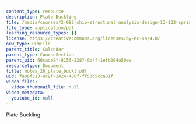 ```yaml
---
content_type: resource
description: Plate Buckling
file: /media/courses/2-082-ship-structural-analysis-design-13-122-spring-2003/fa06f3138c9f2424486fff53d5cca01f_notes_28_plate_buckl.pdf
file_type: application/pdf
learning_resource_types: []
license: https://creativecommons.org/licenses/by-nc-sa/4.0/
ocw_type: OCWFile
parent_title: Calendar
parent_type: CourseSection
parent_uid: 66cade9f-8156-2287-0b4f-1efb004a50ea
resourcetype: Document
title: notes_28_plate_buckl.pdf
uid: fa06f313-8c9f-2424-486f-ff53d5cca01f
video_files:
  video_thumbnail_file: null
video_metadata:
  youtube_id: null
---
```

Plate Buckling